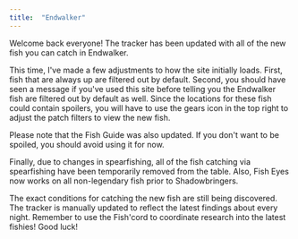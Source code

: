 ```yaml
---
title:  "Endwalker"
---
```


Welcome back everyone! The tracker has been updated with all of the new fish you can catch in Endwalker.

This time, I've made a few adjustments to how the site initially loads. First, fish that are always up are filtered out by default. Second, you should have seen a message if you've used this site before telling you the Endwalker fish are filtered out by default as well. Since the locations for these fish could contain spoilers, you will have to use the gears icon in the top right to adjust the patch filters to view the new fish.

Please note that the Fish Guide was also updated. If you don't want to be spoiled, you should avoid using it for now.

Finally, due to changes in spearfishing, all of the fish catching via spearfishing have been temporarily removed from the table. Also, Fish Eyes now works on all non-legendary fish prior to Shadowbringers.

The exact conditions for catching the new fish are still being discovered.
The tracker is manually updated to reflect the latest findings about every night.
Remember to use the Fish'cord to coordinate research into the latest fishies! Good luck!